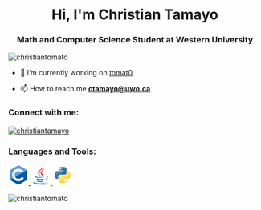 <h1 align="center">Hi, I'm Christian Tamayo</h1>
<h3 align="center">Math and Computer Science Student at Western University</h3>

<p align="left"> <img src="https://komarev.com/ghpvc/?username=christiantomato&label=Profile%20views&color=0e75b6&style=flat" alt="christiantomato" /> </p>

- 🌱 I’m currently working on [tomat0](https://github.com/christiantomato/tomat0)

- 📫 How to reach me **ctamayo@uwo.ca**

<h3 align="left">Connect with me:</h3>
<p align="left">
<a href="https://www.linkedin.com/in/christian-tamayo-090528330/" target="blank"><img align="center" src="https://raw.githubusercontent.com/rahuldkjain/github-profile-readme-generator/master/src/images/icons/Social/linked-in-alt.svg" alt="christiantamayo" height="30" width="40" /></a>
</p>

<h3 align="left">Languages and Tools:</h3>
<p align="left"> <a href="https://www.cprogramming.com/" target="_blank" rel="noreferrer"> <img src="https://raw.githubusercontent.com/devicons/devicon/master/icons/c/c-original.svg" alt="c" width="40" height="40"/> </a> <a href="https://www.java.com" target="_blank" rel="noreferrer"> <img src="https://raw.githubusercontent.com/devicons/devicon/master/icons/java/java-original.svg" alt="java" width="40" height="40"/> </a> <a href="https://www.python.org" target="_blank" rel="noreferrer"> <img src="https://raw.githubusercontent.com/devicons/devicon/master/icons/python/python-original.svg" alt="python" width="40" height="40"/> </a> </p>

<p><img align="center" src="https://github-readme-stats.vercel.app/api/top-langs?username=christiantomato&show_icons=true&locale=en&layout=compact" alt="christiantomato" /></p>
